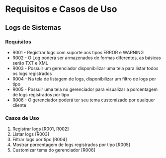 # Requisitos e Casos de Uso

## Logs de Sistemas

### Requisitos

* R001 - Registrar logs com suporte aos tipos ERROR e WARNING
* R002 - O Log poderá ser armazenados de formas diferentes, as básicas serão TXT e XML
* R003 - Possuir um gerenciador disponibilizar uma tela para listar todos os logs registrados
* R004 - Na tela de listagem de logs, disponibilizar um filtro de logs por tipo
* R005 - Possuir uma tela no gerenciador para visualizar a porcentagem de logs registrados por tipo
* R006 - O gerenciador poderá ter seu tema customizado por qualquer cliente

### Casos de Uso

1. Registrar logs [R001, R002]
2. Listar logs [R003]
3. Filtrar logs por tipo [R004]
4. Mostrar porcentagem de logs registrados por tipo [R005]
5. Customizar tema do gerenciador [R006]
